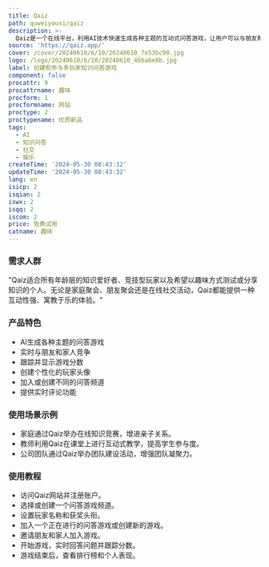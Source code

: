 ```yaml
---
title: Qaiz
path: quweiyouxi/qaiz
description: >-
  Qaiz是一个在线平台，利用AI技术快速生成各种主题的互动式问答游戏，让用户可以与朋友和家人实时竞争，同时跟踪分数并享受实时评论。它提供了一个有趣的方式来测试和分享知识，同时具有社交和娱乐的双重属性。
source: 'https://qaiz.app/'
cover: /cover/20240610/6/10/20240610_7e53bc00.jpg
logo: /logo/20240610/6/10/20240610_466a6e8b.jpg
label: 创建和参与多玩家知识问答游戏
component: false
procattr: 9
procattrname: 趣味
procform: 1
procformname: 网站
proctype: 2
proctypename: 优质新品
tags:
  - AI
  - 知识问答
  - 社交
  - 娱乐
createTime: '2024-05-30 08:43:32'
updateTime: '2024-05-30 08:43:32'
lang: en
isicp: 2
isqian: 2
iswx: 2
isqq: 2
iscom: 2
price: 免费试用
catname: 趣味
---
```




### 需求人群
"Qaiz适合所有年龄层的知识爱好者、竞技型玩家以及希望以趣味方式测试或分享知识的个人。无论是家庭聚会、朋友聚会还是在线社交活动，Qaiz都能提供一种互动性强、寓教于乐的体验。"

### 产品特色
* AI生成各种主题的问答游戏
* 实时与朋友和家人竞争
* 跟踪并显示游戏分数
* 创建个性化的玩家头像
* 加入或创建不同的问答频道
* 提供实时评论功能

### 使用场景示例
* 家庭通过Qaiz举办在线知识竞赛，增进亲子关系。
* 教师利用Qaiz在课堂上进行互动式教学，提高学生参与度。
* 公司团队通过Qaiz举办团队建设活动，增强团队凝聚力。

### 使用教程
* 访问Qaiz网站并注册账户。
* 选择或创建一个问答游戏频道。
* 设置玩家名称和获奖头衔。
* 加入一个正在进行的问答游戏或创建新的游戏。
* 邀请朋友和家人加入游戏。
* 开始游戏，实时回答问题并跟踪分数。
* 游戏结束后，查看排行榜和个人表现。

  
